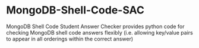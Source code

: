 MongoDB-Shell-Code-SAC
======================

MongoDB Shell Code Student Answer Checker provides python code for checking MongoDB shell code answers flexibly (i.e. allowing key/value pairs to appear in all orderings within the correct answer)
